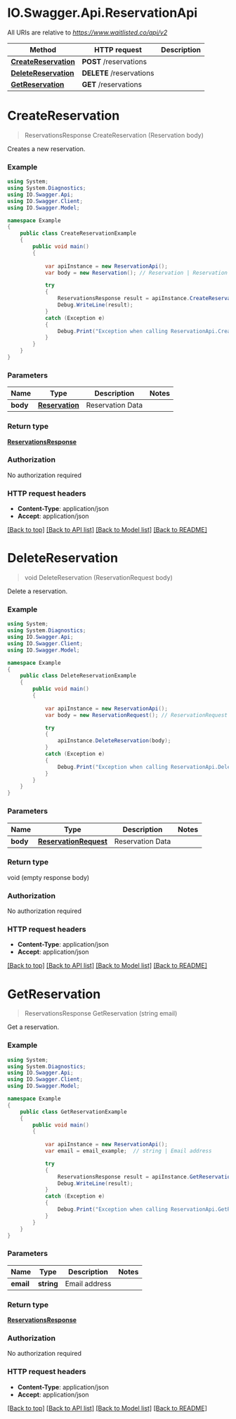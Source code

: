 # IO.Swagger.Api.ReservationApi

All URIs are relative to *https://www.waitlisted.co/api/v2*

Method | HTTP request | Description
------------- | ------------- | -------------
[**CreateReservation**](ReservationApi.md#createreservation) | **POST** /reservations | 
[**DeleteReservation**](ReservationApi.md#deletereservation) | **DELETE** /reservations | 
[**GetReservation**](ReservationApi.md#getreservation) | **GET** /reservations | 


<a name="createreservation"></a>
# **CreateReservation**
> ReservationsResponse CreateReservation (Reservation body)



Creates a new reservation.

### Example
```csharp
using System;
using System.Diagnostics;
using IO.Swagger.Api;
using IO.Swagger.Client;
using IO.Swagger.Model;

namespace Example
{
    public class CreateReservationExample
    {
        public void main()
        {
            
            var apiInstance = new ReservationApi();
            var body = new Reservation(); // Reservation | Reservation Data

            try
            {
                ReservationsResponse result = apiInstance.CreateReservation(body);
                Debug.WriteLine(result);
            }
            catch (Exception e)
            {
                Debug.Print("Exception when calling ReservationApi.CreateReservation: " + e.Message );
            }
        }
    }
}
```

### Parameters

Name | Type | Description  | Notes
------------- | ------------- | ------------- | -------------
 **body** | [**Reservation**](Reservation.md)| Reservation Data | 

### Return type

[**ReservationsResponse**](ReservationsResponse.md)

### Authorization

No authorization required

### HTTP request headers

 - **Content-Type**: application/json
 - **Accept**: application/json

[[Back to top]](#) [[Back to API list]](../README.md#documentation-for-api-endpoints) [[Back to Model list]](../README.md#documentation-for-models) [[Back to README]](../README.md)

<a name="deletereservation"></a>
# **DeleteReservation**
> void DeleteReservation (ReservationRequest body)



Delete a reservation.

### Example
```csharp
using System;
using System.Diagnostics;
using IO.Swagger.Api;
using IO.Swagger.Client;
using IO.Swagger.Model;

namespace Example
{
    public class DeleteReservationExample
    {
        public void main()
        {
            
            var apiInstance = new ReservationApi();
            var body = new ReservationRequest(); // ReservationRequest | Reservation Data

            try
            {
                apiInstance.DeleteReservation(body);
            }
            catch (Exception e)
            {
                Debug.Print("Exception when calling ReservationApi.DeleteReservation: " + e.Message );
            }
        }
    }
}
```

### Parameters

Name | Type | Description  | Notes
------------- | ------------- | ------------- | -------------
 **body** | [**ReservationRequest**](ReservationRequest.md)| Reservation Data | 

### Return type

void (empty response body)

### Authorization

No authorization required

### HTTP request headers

 - **Content-Type**: application/json
 - **Accept**: application/json

[[Back to top]](#) [[Back to API list]](../README.md#documentation-for-api-endpoints) [[Back to Model list]](../README.md#documentation-for-models) [[Back to README]](../README.md)

<a name="getreservation"></a>
# **GetReservation**
> ReservationsResponse GetReservation (string email)



Get a reservation.

### Example
```csharp
using System;
using System.Diagnostics;
using IO.Swagger.Api;
using IO.Swagger.Client;
using IO.Swagger.Model;

namespace Example
{
    public class GetReservationExample
    {
        public void main()
        {
            
            var apiInstance = new ReservationApi();
            var email = email_example;  // string | Email address

            try
            {
                ReservationsResponse result = apiInstance.GetReservation(email);
                Debug.WriteLine(result);
            }
            catch (Exception e)
            {
                Debug.Print("Exception when calling ReservationApi.GetReservation: " + e.Message );
            }
        }
    }
}
```

### Parameters

Name | Type | Description  | Notes
------------- | ------------- | ------------- | -------------
 **email** | **string**| Email address | 

### Return type

[**ReservationsResponse**](ReservationsResponse.md)

### Authorization

No authorization required

### HTTP request headers

 - **Content-Type**: application/json
 - **Accept**: application/json

[[Back to top]](#) [[Back to API list]](../README.md#documentation-for-api-endpoints) [[Back to Model list]](../README.md#documentation-for-models) [[Back to README]](../README.md)

